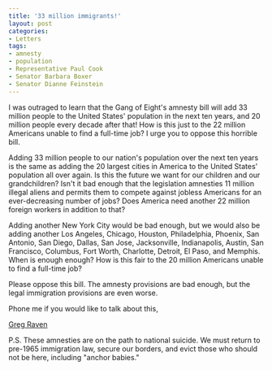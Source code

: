 ```yaml
---
title: '33 million immigrants!'
layout: post
categories:
- Letters
tags:
- amnesty
- population
- Representative Paul Cook
- Senator Barbara Boxer
- Senator Dianne Feinstein
---
```


I was outraged to learn that the Gang of Eight's amnesty bill will add 33 million people to the United States' population in the next ten years, and 20 million people every decade after that! How is this just to the 22 million Americans unable to find a full-time job? I urge you to oppose this horrible bill.  
  
Adding 33 million people to our nation's population over the next ten years is the same as adding the 20 largest cities in America to the United States' population all over again. Is this the future we want for our children and our grandchildren? Isn't it bad enough that the legislation amnesties 11 million illegal aliens and permits them to compete against jobless Americans for an ever-decreasing number of jobs? Does America need another 22 million foreign workers in addition to that?

Adding another New York City would be bad enough, but we would also be adding another Los Angeles, Chicago, Houston, Philadelphia, Phoenix, San Antonio, San Diego, Dallas, San Jose, Jacksonville, Indianapolis, Austin, San Francisco, Columbus, Fort Worth, Charlotte, Detroit, El Paso, and Memphis. When is enough enough? How is this fair to the 20 million Americans unable to find a full-time job?

Please oppose this bill. The amnesty provisions are bad enough, but the legal immigration provisions are even worse.

Phone me if you would like to talk about this,

[Greg Raven](https://www.gregraven.org/)

P.S. These amnesties are on the path to national suicide. We must return to pre-1965 immigration law, secure our borders, and evict those who should not be here, including "anchor babies."